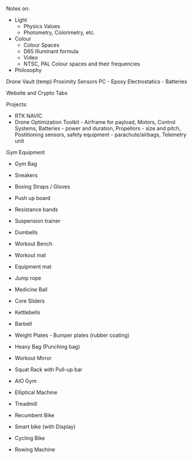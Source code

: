 Notes on:

- Light
	- Physics Values
	- Photometry, Colorimetry, etc.
- Colour
	- Colour Spaces
	- D65 Illuminant formula
	- Video
	- NTSC, PAL Colour spaces and their frequencies
- Philosophy

Drone Vault (temp)
Proximity Sensors
PC - Epoxy
Electrostatics - Batteries

Website and Crypto Tabs


Projects:
- RTK NAVIC
- Drone Optimization Toolkit - Airframe for payload, Motors, Control Systems, Batteries - power and duration, Propellors - size and pitch, Postitioning sensors, safety equipment - parachute/airbags, Telemetry unit

Gym Equipment

- Gym Bag
- Sneakers
- Boxing Straps / Gloves
- Push up board
- Resistance bands
- Suspension trainer
- Dumbells
- Workout Bench
- Workout mat
- Equipment mat

- Jump rope
- Medicine Ball
- Core Sliders
- Kettlebells
- Barbell
- Weight Plates - Bumper plates (rubber coating)
- Heavy Bag (Punching bag)

- Workout Mirror

- Squat Rack with Pull-up bar
- AIO Gym
- Elliptical Machine
- Treadmill
- Recumbent Bike
- Smart bike (with Display)
- Cycling Bike
- Rowing Machine